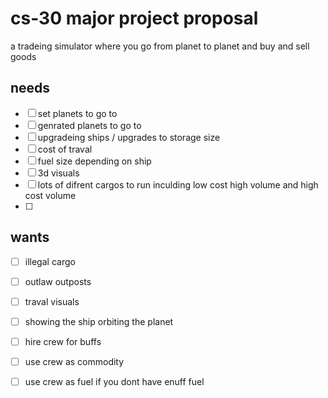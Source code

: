 # cs-30 major project proposal

a tradeing simulator where you go from planet to planet and buy and sell goods

## needs
- [ ] set planets to go to
- [ ] genrated planets to go to 
- [ ] upgradeing ships / upgrades to storage size
- [ ] cost of traval 
- [ ] fuel size depending on ship
- [ ] 3d visuals 
- [ ] lots of difrent cargos to run inculding low cost high volume and high cost volume
- [ ] 

## wants
- [ ] illegal cargo
- [ ] outlaw outposts
- [ ] traval visuals
- [ ] showing the ship orbiting the planet
- [ ] hire crew for buffs
- [ ] use crew as commodity
- [ ] use crew as fuel if you dont have enuff fuel

